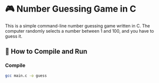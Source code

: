 # 🎮 Number Guessing Game in C

This is a simple command-line number guessing game written in C. The computer randomly selects a number between 1 and 100, and you have to guess it.

## 🔧 How to Compile and Run

### Compile
```bash
gcc main.c -o guess
